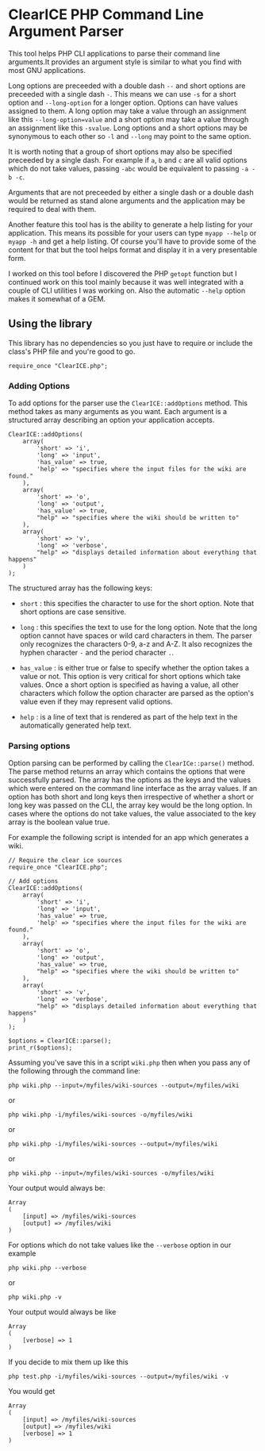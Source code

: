 ClearICE PHP Command Line Argument Parser
=========================================

This tool helps PHP CLI applications to parse their command line arguments.It
provides an argument style is similar to what you find with most GNU applications. 

Long options are preceeded with a double dash `--` and short options are preceeded with a 
single dash `-`. This means we can use `-s` for a short option and `--long-option` 
for a longer option. Options can have values assigned to them. A long option may 
take a value through an assignment like this `--long-option=value` and a short 
option may take a value through an assignment like this `-svalue`. Long options 
and a short options may be synonymous to each other so `-l` and `--long` may 
point to the same option.

It is worth noting that a group of short options may also be specified preceeded 
by a single dash. For example if `a`, `b` and `c` are all valid options which
do not take values, passing `-abc` would be equivalent to passing `-a -b -c`.

Arguments that are not preceeded by either a single dash or a double dash would
be returned as stand alone arguments and the application may be required to deal
with them.

Another feature this tool has is the ability to generate a help listing for your 
application. This means its possible for your users can type `myapp --help` or 
`myapp -h` and get a help listing. Of course you'll have to provide some of the
content for that but the tool helps format and display it in a very presentable
form.

I worked on this tool before I discovered the PHP `getopt` function but I 
continued work on this tool mainly because it was well integrated with a couple
of CLI utilities I was working on. Also the automatic `--help` option makes
it somewhat of a GEM. 

Using the library
-----------------
This library has no dependencies so you just have to require or include the 
class's PHP file and you're good to go.

    require_once "ClearICE.php";

### Adding Options
To add options for the parser use the `ClearICE::addOptions` method. This method
takes as many arguments as you want. Each argument is a structured array describing
an option your application accepts.

    ClearICE::addOptions(
        array(
            'short' => 'i',
            'long' => 'input',
            'has_value' => true,
            'help' => "specifies where the input files for the wiki are found."
        ),
        array(
            'short' => 'o',
            'long' => 'output',
            'has_value' => true,
            "help" => "specifies where the wiki should be written to"
        ),
        array(
            'short' => 'v',
            'long' => 'verbose',
            "help" => "displays detailed information about everything that happens"
        )    
    );

The structured array has the following keys:

* `short` : this specifies the character to use for the short option. Note that
  short options are case sensitive.

* `long` : this specifies the text to use for the long option. Note that the long
  option cannot have spaces or wild card characters in them. The parser only 
  recognizes the characters 0-9, a-z and A-Z. It also recognizes the hyphen 
  character `-` and the period character `.`.

* `has_value` : is either true or false to specify whether the option takes a 
  value or not. This option is very critical for short options which take values.
  Once a short option is specified as having a value, all other characters which
  follow the option character are parsed as the option's value even if they may
  represent valid options.

* `help` : is a line of text that is rendered as part of the help text in the
  automatically generated help text.

### Parsing options
Option parsing can be performed by calling the `ClearICe::parse()` method. The
parse method returns an array which contains the options that were successfully
parsed. The array has the options as the keys and the values which were entered on
the command line interface as the array values. If an option has both short
and long keys then irrespective of whether a short or long key was passed 
on the CLI, the array key would be the long option. In cases where the options
do not take values, the value associated to the key array is the boolean value true.


For example the following script is intended for an app which
generates a wiki. 

    // Require the clear ice sources
    require_once "ClearICE.php";

    // Add options
    ClearICE::addOptions(
        array(
            'short' => 'i',
            'long' => 'input',
            'has_value' => true,
            'help' => "specifies where the input files for the wiki are found."
        ),
        array(
            'short' => 'o',
            'long' => 'output',
            'has_value' => true,
            "help" => "specifies where the wiki should be written to"
        ),
        array(
            'short' => 'v',
            'long' => 'verbose',
            "help" => "displays detailed information about everything that happens"
        )
    );

    $options = ClearICE::parse();
    print_r($options);

Assuming you've save this in a script `wiki.php` then when you pass any of the
following through the command line:

    php wiki.php --input=/myfiles/wiki-sources --output=/myfiles/wiki

or

    php wiki.php -i/myfiles/wiki-sources -o/myfiles/wiki

or

    php wiki.php -i/myfiles/wiki-sources --output=/myfiles/wiki

or

    php wiki.php --input=/myfiles/wiki-sources -o/myfiles/wiki

Your output would always be:

    Array
    (
        [input] => /myfiles/wiki-sources
        [output] => /myfiles/wiki
    )

For options which do not take values like the `--verbose` option in our example

    php wiki.php --verbose

or

    php wiki.php -v

Your output would always be like

    Array
    (
        [verbose] => 1
    )

If you decide to mix them up like this

    php test.php -i/myfiles/wiki-sources --output=/myfiles/wiki -v

You would get

    Array
    (
        [input] => /myfiles/wiki-sources
        [output] => /myfiles/wiki
        [verbose] => 1
    )
    